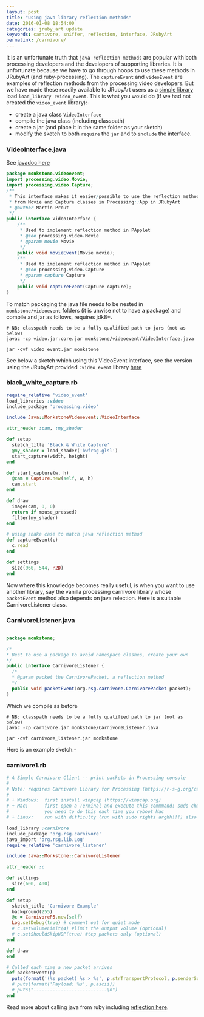 ```yaml
---
layout: post
title: "Using java library reflection methods"
date: 2016-01-08 18:54:00
categories: jruby_art update
keywords: carnivore, sniffer, reflection, interface, JRubyArt
permalink: /carnivore/
---
```


It is an unfortunate truth that `java reflection methods` are popular with both processing developers and the developers of supporting libraries. It is unfortunate because we have to go through hoops to use these methods in JRubyArt (and ruby-processing). The `captureEvent` and `videoEvent` are examples of reflection methods from the processing video developers. But we have made these readily available to JRubyArt users as a [simple library][library] load `load_library :video_event`. This is what you would do (if we had not created the `video_event` library):-

- create a java class `VideoInterface`
- compile the java class (including classpath)
- create a jar (and place it in the same folder as your sketch)
- modify the sketch to both `require` the `jar` and to `include` the interface. 

### VideoInterface.java ###

See [javadoc here][video]
```java
package monkstone.videoevent;
import processing.video.Movie;
import processing.video.Capture;
/**
 * This interface makes it easier/possible to use the reflection methods
 * from Movie and Capture classes in Processing::App in JRubyArt
 * @author Martin Prout
 */
public interface VideoInterface {
    /**
     * Used to implement reflection method in PApplet
     * @see processing.video.Movie
     * @param movie Movie
     */
    public void movieEvent(Movie movie);
    /**
     * Used to implement reflection method in PApplet
     * @see processing.video.Capture
     * @param capture Capture
     */
    public void captureEvent(Capture capture);    
}
```

To match packaging the java file needs to be nested in `monkstone/videoevent` folders (it is unwise not to have a package) and compile and jar as follows, requires jdk8+.

```
# NB: classpath needs to be a fully qualified path to jars (not as below)
javac -cp video.jar:core.jar monkstone/videoevent/VideoInterface.java

jar -cvf video_event.jar monkstone
```

See below a sketch which using this VideoEvent interface, see the version using the JRubyArt provided `:video_event` library [here][bw]

### black_white_capture.rb ###

```ruby
require_relative 'video_event'
load_libraries :video
include_package 'processing.video'

include Java::MonkstoneVideoevent::VideoInterface

attr_reader :cam, :my_shader

def setup
  sketch_title 'Black & White Capture'
  @my_shader = load_shader('bwfrag.glsl')
  start_capture(width, height)
end

def start_capture(w, h)
  @cam = Capture.new(self, w, h)
  cam.start
end

def draw
  image(cam, 0, 0)
  return if mouse_pressed?
  filter(my_shader)
end

# using snake case to match java reflection method
def captureEvent(c)
  c.read
end

def settings
  size(960, 544, P2D)
end
```

Now where this knowledge becomes really useful, is when you want to use another library, say the vanilla processing carnivore library whose `packetEvent` method also depends on java relection. Here is a suitable CarnivoreListener class.

### CarnivoreListener.java ###

```java

package monkstone;

/*
* Best to use a package to avoid namespace clashes, create your own
*/
public interface CarnivoreListener {
  /*
  * @param packet the CarnivorePacket, a reflection method
  */
  public void packetEvent(org.rsg.carnivore.CarnivorePacket packet);  
}
```

Which we compile as before

```
# NB: classpath needs to be a fully qualified path to jar (not as below)
javac -cp carnivore.jar monkstone/CarnivoreListener.java

jar -cvf carnivore_listener.jar monkstone
```

Here is an example sketch:-

### carnivore1.rb ###

```ruby
# A Simple Carnivore Client -- print packets in Processing console
#
# Note: requires Carnivore Library for Processing (https://r-s-g.org/carnivore)
#
# + Windows:  first install winpcap (https://winpcap.org)
# + Mac:      first open a Terminal and execute this commmand: sudo chmod 777 /dev/bpf*
#             you need to do this each time you reboot Mac
# + Linux:    run with difficulty (run with sudo rights arghh!!!) also install libpcap 

load_library :carnivore
include_package 'org.rsg.carnivore'
java_import 'org.rsg.lib.Log'
require_relative 'carnivore_listener'

include Java::Monkstone::CarnivoreListener

attr_reader :c

def settings
  size(600, 400)
end

def setup
  sketch_title 'Carnivore Example'
  background(255)  
  @c = CarnivoreP5.new(self)
  Log.setDebug(true) # comment out for quiet mode
  # c.setVolumeLimit(4) #limit the output volume (optional)
  # c.setShouldSkipUDP(true) #tcp packets only (optional)
end

def draw
end

# Called each time a new packet arrives
def packetEvent(p)
  puts(format('(%s packet) %s > %s', p.strTransportProtocol, p.senderSocket, p.receiverSocket))
  # puts(format('Payload: %s', p.ascii))
  # puts("---------------------------\n")
end
```

Read more about calling java from ruby including [reflection here][reflection].

[video]:https://ruby-processing.github.io/JRubyArt/monkstone/videoevent/VideoInterface.html
[library]:https://github.com/ruby-processing/JRubyArt/blob/master/library/video_event/video_event.rb
[reflection]:https://github.com/jruby/jruby/wiki/CallingJavaFromJRuby
[bw]:https://github.com/ruby-processing/JRubyArt-examples/blob/master/processing_app/library/video/capture/black_white_capture.rb
